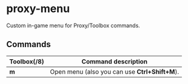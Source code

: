 # proxy-menu

Custom in-game menu for Proxy/Toolbox commands.

## Commands

Toolbox(/8) | Command description
--- | ---
**m** | Open menu (also you can use **Ctrl+Shift+M**).
